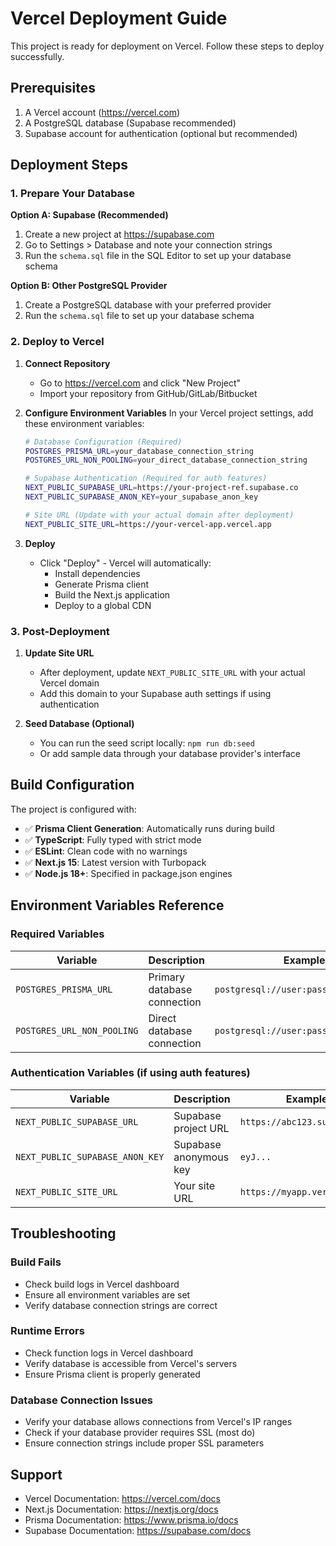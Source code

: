 # Vercel Deployment Guide

This project is ready for deployment on Vercel. Follow these steps to deploy successfully.

## Prerequisites

1. A Vercel account (https://vercel.com)
2. A PostgreSQL database (Supabase recommended)
3. Supabase account for authentication (optional but recommended)

## Deployment Steps

### 1. Prepare Your Database

**Option A: Supabase (Recommended)**
1. Create a new project at https://supabase.com
2. Go to Settings > Database and note your connection strings
3. Run the `schema.sql` file in the SQL Editor to set up your database schema

**Option B: Other PostgreSQL Provider**
1. Create a PostgreSQL database with your preferred provider
2. Run the `schema.sql` file to set up your database schema

### 2. Deploy to Vercel

1. **Connect Repository**
   - Go to https://vercel.com and click "New Project"
   - Import your repository from GitHub/GitLab/Bitbucket

2. **Configure Environment Variables**
   In your Vercel project settings, add these environment variables:

   ```bash
   # Database Configuration (Required)
   POSTGRES_PRISMA_URL=your_database_connection_string
   POSTGRES_URL_NON_POOLING=your_direct_database_connection_string
   
   # Supabase Authentication (Required for auth features)
   NEXT_PUBLIC_SUPABASE_URL=https://your-project-ref.supabase.co
   NEXT_PUBLIC_SUPABASE_ANON_KEY=your_supabase_anon_key
   
   # Site URL (Update with your actual domain after deployment)
   NEXT_PUBLIC_SITE_URL=https://your-vercel-app.vercel.app
   ```

3. **Deploy**
   - Click "Deploy" - Vercel will automatically:
     - Install dependencies
     - Generate Prisma client
     - Build the Next.js application
     - Deploy to a global CDN

### 3. Post-Deployment

1. **Update Site URL**
   - After deployment, update `NEXT_PUBLIC_SITE_URL` with your actual Vercel domain
   - Add this domain to your Supabase auth settings if using authentication

2. **Seed Database (Optional)**
   - You can run the seed script locally: `npm run db:seed`
   - Or add sample data through your database provider's interface

## Build Configuration

The project is configured with:

- ✅ **Prisma Client Generation**: Automatically runs during build
- ✅ **TypeScript**: Fully typed with strict mode
- ✅ **ESLint**: Clean code with no warnings
- ✅ **Next.js 15**: Latest version with Turbopack
- ✅ **Node.js 18+**: Specified in package.json engines

## Environment Variables Reference

### Required Variables

| Variable | Description | Example |
|----------|-------------|---------|
| `POSTGRES_PRISMA_URL` | Primary database connection | `postgresql://user:pass@host:5432/db` |
| `POSTGRES_URL_NON_POOLING` | Direct database connection | `postgresql://user:pass@host:5432/db` |

### Authentication Variables (if using auth features)

| Variable | Description | Example |
|----------|-------------|---------|
| `NEXT_PUBLIC_SUPABASE_URL` | Supabase project URL | `https://abc123.supabase.co` |
| `NEXT_PUBLIC_SUPABASE_ANON_KEY` | Supabase anonymous key | `eyJ...` |
| `NEXT_PUBLIC_SITE_URL` | Your site URL | `https://myapp.vercel.app` |

## Troubleshooting

### Build Fails
- Check build logs in Vercel dashboard
- Ensure all environment variables are set
- Verify database connection strings are correct

### Runtime Errors
- Check function logs in Vercel dashboard
- Verify database is accessible from Vercel's servers
- Ensure Prisma client is properly generated

### Database Connection Issues
- Verify your database allows connections from Vercel's IP ranges
- Check if your database provider requires SSL (most do)
- Ensure connection strings include proper SSL parameters

## Support

- Vercel Documentation: https://vercel.com/docs
- Next.js Documentation: https://nextjs.org/docs
- Prisma Documentation: https://www.prisma.io/docs
- Supabase Documentation: https://supabase.com/docs
